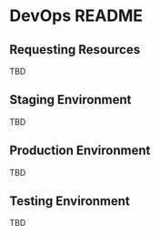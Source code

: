 # DevOps README


## Requesting Resources

TBD

## Staging Environment

TBD

## Production Environment

TBD

## Testing Environment

TBD
